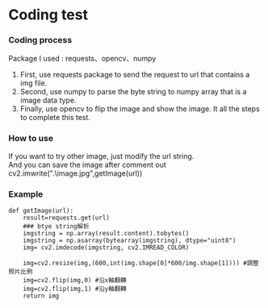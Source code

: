 # Coding test
### Coding process
Package I used : requests、opencv、numpy   
1. First, use requests package to send the request to url that contains a img file.   
2. Second, use numpy to parse the byte string to numpy array that is a image data type.   
3. Finally, use opencv to flip the image and show the image.
It all the steps to complete this test.   
### How to use
If you want to try other image, just modify the url string.     
And you can save the image after comment out cv2.imwrite(".\image.jpg",getImage(url))   
### Example

    def getImage(url):
        result=requests.get(url)
        ### btye string解析
        imgstring = np.array(result.content).tobytes()
        imgstring = np.asarray(bytearray(imgstring), dtype="uint8")
        img= cv2.imdecode(imgstring, cv2.IMREAD_COLOR)

        img=cv2.resize(img,(600,int(img.shape[0]*600/img.shape[1]))) #調整照片比例
        img=cv2.flip(img,0) #沿x軸翻轉
        img=cv2.flip(img,1) #沿y軸翻轉
        return img

